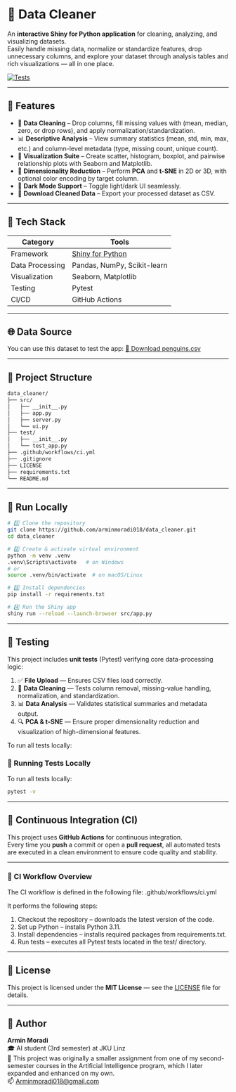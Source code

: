 # 🧹 Data Cleaner

An **interactive Shiny for Python application** for cleaning, analyzing, and visualizing datasets.  
Easily handle missing data, normalize or standardize features, drop unnecessary columns, and explore your dataset through analysis tables and rich visualizations — all in one place.

[![Tests](https://github.com/arminmoradi018/data_cleaner/actions/workflows/ci.yml/badge.svg)](https://github.com/arminmoradi018/data_cleaner/actions/workflows/ci.yml)

---

## 🚀 Features

- 🧼 **Data Cleaning** – Drop columns, fill missing values with (mean, median, zero, or drop rows), and apply normalization/standardization.  
- 📊 **Descriptive Analysis** – View summary statistics (mean, std, min, max, etc.) and column-level metadata (type, missing count, unique count).  
- 🎨 **Visualization Suite** – Create scatter, histogram, boxplot, and pairwise relationship plots with Seaborn and Matplotlib.  
- 🧭 **Dimensionality Reduction** – Perform **PCA** and **t-SNE** in 2D or 3D, with optional color encoding by target column.  
- 🌙 **Dark Mode Support** – Toggle light/dark UI seamlessly.  
- 💾 **Download Cleaned Data** – Export your processed dataset as CSV.  

---

## 🧠 Tech Stack

| Category        | Tools                                          |
| ---------------- | ---------------------------------------------- |
| Framework        | [Shiny for Python](https://shiny.posit.co/py/) |
| Data Processing  | Pandas, NumPy, Scikit-learn                   |
| Visualization    | Seaborn, Matplotlib                            |
| Testing          | Pytest                                         |
| CI/CD            | GitHub Actions                                 |

---
## 🌐 Data Source

You can use this dataset to test the app:
[🐧 Download penguins.csv](https://raw.githubusercontent.com/allisonhorst/palmerpenguins/main/inst/extdata/penguins.csv)

---

## 🧩 Project Structure

```bash
data_cleaner/
├── src/
│   ├── __init__.py
│   ├── app.py
│   ├── server.py
│   └── ui.py
├── test/
│   ├── __init__.py
│   └── test_app.py
├── .github/workflows/ci.yml
├── .gitignore
├── LICENSE
├── requirements.txt
└── README.md
```

---

## 🧪 Run Locally

```bash
# 1️⃣ Clone the repository
git clone https://github.com/arminmoradi018/data_cleaner.git
cd data_cleaner

# 2️⃣ Create & activate virtual environment
python -m venv .venv
.venv\Scripts\activate   # on Windows
# or
source .venv/bin/activate  # on macOS/Linux

# 3️⃣ Install dependencies
pip install -r requirements.txt

# 4️⃣ Run the Shiny app
shiny run --reload --launch-browser src/app.py
```
---

## 🧪 Testing

This project includes **unit tests** (Pytest) verifying core data-processing logic:

1. ✅ **File Upload** — Ensures CSV files load correctly.  
2. 🧹 **Data Cleaning** — Tests column removal, missing-value handling, normalization, and standardization.  
3. 📊 **Data Analysis** — Validates statistical summaries and metadata output.  
4. 🔍 **PCA & t-SNE** — Ensure proper dimensionality reduction and visualization of high-dimensional features.  

To run all tests locally:

### 🧰 Running Tests Locally

To run all tests locally:

```bash
pytest -v

```
---

## 🤖 Continuous Integration (CI)

This project uses **GitHub Actions** for continuous integration.  
Every time you **push** a commit or open a **pull request**, all automated tests are executed in a clean environment to ensure code quality and stability.

---

### 🧱 CI Workflow Overview

The CI workflow is defined in the following file: .github/workflows/ci.yml

It performs the following steps:

1. Checkout the repository – downloads the latest version of the code.
2. Set up Python – installs Python 3.11.
3. Install dependencies – installs required packages from requirements.txt.
4. Run tests – executes all Pytest tests located in the test/ directory. 

---

## 📄 License

This project is licensed under the **MIT License** — see the [LICENSE](./LICENSE) file for details.

---

## 👤 Author  
**Armin Moradi**  
🎓 AI student (3rd semester) at JKU Linz  
📘 This project was originally a smaller assignment from one of my second-semester courses in the Artificial Intelligence program, which I later expanded and enhanced on my own.  
📫 Arminmoradi018@gmail.com


